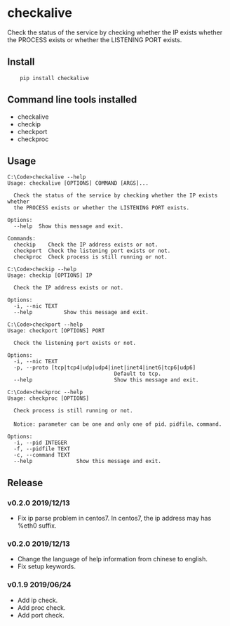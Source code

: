 # checkalive

Check the status of the service by checking whether the IP exists whether the PROCESS exists or whether the LISTENING PORT exists.


## Install

```
    pip install checkalive
```

## Command line tools installed

- checkalive
- checkip
- checkport
- checkproc

## Usage

```shell
C:\Code>checkalive --help
Usage: checkalive [OPTIONS] COMMAND [ARGS]...

  Check the status of the service by checking whether the IP exists whether
  the PROCESS exists or whether the LISTENING PORT exists.

Options:
  --help  Show this message and exit.

Commands:
  checkip    Check the IP address exists or not.
  checkport  Check the listening port exists or not.
  checkproc  Check process is still running or not.

C:\Code>checkip --help
Usage: checkip [OPTIONS] IP

  Check the IP address exists or not.

Options:
  -i, --nic TEXT
  --help          Show this message and exit.

C:\Code>checkport --help
Usage: checkport [OPTIONS] PORT

  Check the listening port exists or not.

Options:
  -i, --nic TEXT
  -p, --proto [tcp|tcp4|udp|udp4|inet|inet4|inet6|tcp6|udp6]
                                  Default to tcp.
  --help                          Show this message and exit.

C:\Code>checkproc --help
Usage: checkproc [OPTIONS]

  Check process is still running or not.

  Notice: parameter can be one and only one of pid、pidfile、command.

Options:
  -i, --pid INTEGER
  -f, --pidfile TEXT
  -c, --command TEXT
  --help              Show this message and exit.
```

## Release

### v0.2.0 2019/12/13

- Fix ip parse problem in centos7. In centos7, the ip address may has %eth0 suffix.

### v0.2.0 2019/12/13

- Change the language of help information from chinese to english.
- Fix setup keywords.


### v0.1.9 2019/06/24

- Add ip check.
- Add proc check.
- Add port check.
